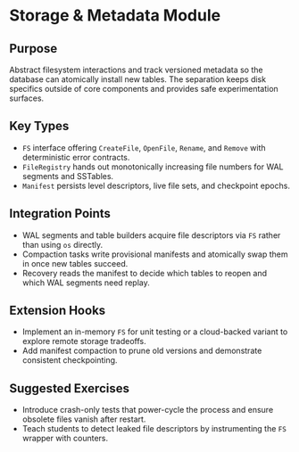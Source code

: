 # Storage & Metadata Module

## Purpose
Abstract filesystem interactions and track versioned metadata so the database can atomically install new tables. The separation keeps disk specifics outside of core components and provides safe experimentation surfaces.

## Key Types
- `FS` interface offering `CreateFile`, `OpenFile`, `Rename`, and `Remove` with deterministic error contracts.
- `FileRegistry` hands out monotonically increasing file numbers for WAL segments and SSTables.
- `Manifest` persists level descriptors, live file sets, and checkpoint epochs.

## Integration Points
- WAL segments and table builders acquire file descriptors via `FS` rather than using `os` directly.
- Compaction tasks write provisional manifests and atomically swap them in once new tables succeed.
- Recovery reads the manifest to decide which tables to reopen and which WAL segments need replay.

## Extension Hooks
- Implement an in-memory `FS` for unit testing or a cloud-backed variant to explore remote storage tradeoffs.
- Add manifest compaction to prune old versions and demonstrate consistent checkpointing.

## Suggested Exercises
- Introduce crash-only tests that power-cycle the process and ensure obsolete files vanish after restart.
- Teach students to detect leaked file descriptors by instrumenting the `FS` wrapper with counters.
